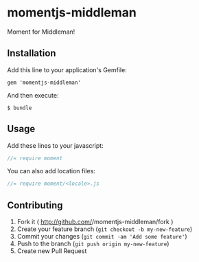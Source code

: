 # momentjs-middleman

Moment for Middleman!

## Installation

Add this line to your application's Gemfile:

    gem 'momentjs-middleman'

And then execute:

    $ bundle

## Usage

Add these lines to your javascript:

```js
//= require moment
```

You can also add location files:

```js
//= require moment/<locale>.js
```


## Contributing

1. Fork it ( http://github.com/<my-github-username>/momentjs-middleman/fork )
2. Create your feature branch (`git checkout -b my-new-feature`)
3. Commit your changes (`git commit -am 'Add some feature'`)
4. Push to the branch (`git push origin my-new-feature`)
5. Create new Pull Request
